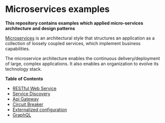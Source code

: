 # Microservices examples

**This repository contains examples which applied micro-services architecture and design patterns**

[Microservices](https://martinfowler.com/articles/microservices.html) is an architectural style that structures an application as a collection of loosely coupled services, which implement business capabilities. 

The microservice architecture enables the continuous delivery/deployment of large, complex applications. It also enables an organization to evolve its technology stack.

**Table of Contents**

* [RESTful Web Service](rest/)
* [Service Discovery](service-discovery/)
* [Api Gateway](api-gateway/)
* [Circuit Breaker](circuit-breaker/)
* [Externalized configuration](config/) 
* [GraphQL](graphql/)
